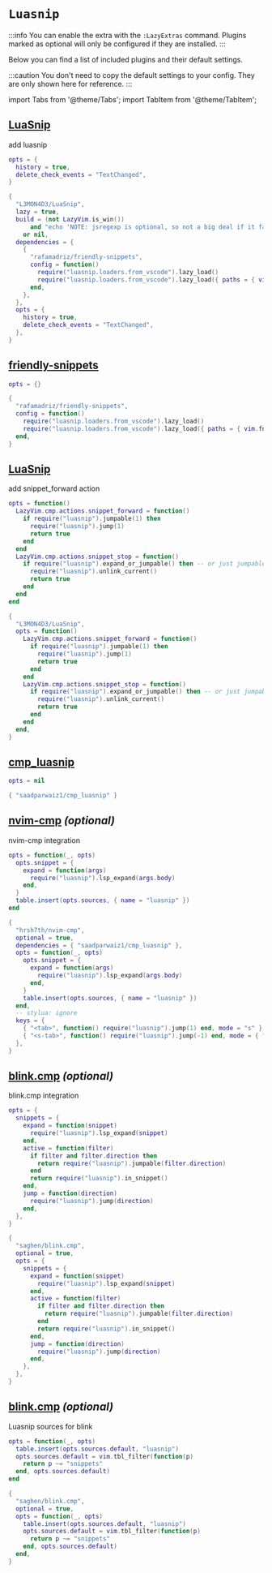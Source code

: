 # `Luasnip`

<!-- plugins:start -->

:::info
You can enable the extra with the `:LazyExtras` command.
Plugins marked as optional will only be configured if they are installed.
:::

Below you can find a list of included plugins and their default settings.

:::caution
You don't need to copy the default settings to your config.
They are only shown here for reference.
:::

import Tabs from '@theme/Tabs';
import TabItem from '@theme/TabItem';

## [LuaSnip](https://github.com/L3MON4D3/LuaSnip)

 add luasnip


<Tabs>

<TabItem value="opts" label="Options">

```lua
opts = {
  history = true,
  delete_check_events = "TextChanged",
}
```

</TabItem>


<TabItem value="code" label="Full Spec">

```lua
{
  "L3MON4D3/LuaSnip",
  lazy = true,
  build = (not LazyVim.is_win())
      and "echo 'NOTE: jsregexp is optional, so not a big deal if it fails to build'; make install_jsregexp"
    or nil,
  dependencies = {
    {
      "rafamadriz/friendly-snippets",
      config = function()
        require("luasnip.loaders.from_vscode").lazy_load()
        require("luasnip.loaders.from_vscode").lazy_load({ paths = { vim.fn.stdpath("config") .. "/snippets" } })
      end,
    },
  },
  opts = {
    history = true,
    delete_check_events = "TextChanged",
  },
}
```

</TabItem>

</Tabs>

## [friendly-snippets](https://github.com/rafamadriz/friendly-snippets)

<Tabs>

<TabItem value="opts" label="Options">

```lua
opts = {}
```

</TabItem>


<TabItem value="code" label="Full Spec">

```lua
{
  "rafamadriz/friendly-snippets",
  config = function()
    require("luasnip.loaders.from_vscode").lazy_load()
    require("luasnip.loaders.from_vscode").lazy_load({ paths = { vim.fn.stdpath("config") .. "/snippets" } })
  end,
}
```

</TabItem>

</Tabs>

## [LuaSnip](https://github.com/L3MON4D3/LuaSnip)

 add snippet_forward action


<Tabs>

<TabItem value="opts" label="Options">

```lua
opts = function()
  LazyVim.cmp.actions.snippet_forward = function()
    if require("luasnip").jumpable(1) then
      require("luasnip").jump(1)
      return true
    end
  end
  LazyVim.cmp.actions.snippet_stop = function()
    if require("luasnip").expand_or_jumpable() then -- or just jumpable(1) is fine?
      require("luasnip").unlink_current()
      return true
    end
  end
end
```

</TabItem>


<TabItem value="code" label="Full Spec">

```lua
{
  "L3MON4D3/LuaSnip",
  opts = function()
    LazyVim.cmp.actions.snippet_forward = function()
      if require("luasnip").jumpable(1) then
        require("luasnip").jump(1)
        return true
      end
    end
    LazyVim.cmp.actions.snippet_stop = function()
      if require("luasnip").expand_or_jumpable() then -- or just jumpable(1) is fine?
        require("luasnip").unlink_current()
        return true
      end
    end
  end,
}
```

</TabItem>

</Tabs>

## [cmp_luasnip](https://github.com/saadparwaiz1/cmp_luasnip)

<Tabs>

<TabItem value="opts" label="Options">

```lua
opts = nil
```

</TabItem>


<TabItem value="code" label="Full Spec">

```lua
{ "saadparwaiz1/cmp_luasnip" }
```

</TabItem>

</Tabs>

## [nvim-cmp](https://github.com/hrsh7th/nvim-cmp) _(optional)_

 nvim-cmp integration


<Tabs>

<TabItem value="opts" label="Options">

```lua
opts = function(_, opts)
  opts.snippet = {
    expand = function(args)
      require("luasnip").lsp_expand(args.body)
    end,
  }
  table.insert(opts.sources, { name = "luasnip" })
end
```

</TabItem>


<TabItem value="code" label="Full Spec">

```lua
{
  "hrsh7th/nvim-cmp",
  optional = true,
  dependencies = { "saadparwaiz1/cmp_luasnip" },
  opts = function(_, opts)
    opts.snippet = {
      expand = function(args)
        require("luasnip").lsp_expand(args.body)
      end,
    }
    table.insert(opts.sources, { name = "luasnip" })
  end,
  -- stylua: ignore
  keys = {
    { "<tab>", function() require("luasnip").jump(1) end, mode = "s" },
    { "<s-tab>", function() require("luasnip").jump(-1) end, mode = { "i", "s" } },
  },
}
```

</TabItem>

</Tabs>

## [blink.cmp](https://github.com/saghen/blink.cmp) _(optional)_

 blink.cmp integration


<Tabs>

<TabItem value="opts" label="Options">

```lua
opts = {
  snippets = {
    expand = function(snippet)
      require("luasnip").lsp_expand(snippet)
    end,
    active = function(filter)
      if filter and filter.direction then
        return require("luasnip").jumpable(filter.direction)
      end
      return require("luasnip").in_snippet()
    end,
    jump = function(direction)
      require("luasnip").jump(direction)
    end,
  },
}
```

</TabItem>


<TabItem value="code" label="Full Spec">

```lua
{
  "saghen/blink.cmp",
  optional = true,
  opts = {
    snippets = {
      expand = function(snippet)
        require("luasnip").lsp_expand(snippet)
      end,
      active = function(filter)
        if filter and filter.direction then
          return require("luasnip").jumpable(filter.direction)
        end
        return require("luasnip").in_snippet()
      end,
      jump = function(direction)
        require("luasnip").jump(direction)
      end,
    },
  },
}
```

</TabItem>

</Tabs>

## [blink.cmp](https://github.com/saghen/blink.cmp) _(optional)_

 Luasnip sources for blink


<Tabs>

<TabItem value="opts" label="Options">

```lua
opts = function(_, opts)
  table.insert(opts.sources.default, "luasnip")
  opts.sources.default = vim.tbl_filter(function(p)
    return p ~= "snippets"
  end, opts.sources.default)
end
```

</TabItem>


<TabItem value="code" label="Full Spec">

```lua
{
  "saghen/blink.cmp",
  optional = true,
  opts = function(_, opts)
    table.insert(opts.sources.default, "luasnip")
    opts.sources.default = vim.tbl_filter(function(p)
      return p ~= "snippets"
    end, opts.sources.default)
  end,
}
```

</TabItem>

</Tabs>

<!-- plugins:end -->
